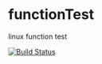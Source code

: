# functionTest
linux function test

[![Build Status](https://travis-ci.org/littleShy/functionTest.svg?branch=master)](https://travis-ci.org/littleShy/functionTest)

